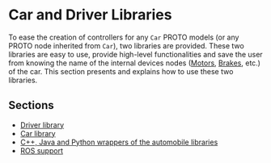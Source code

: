 # Car and Driver Libraries

To ease the creation of controllers for any `Car` PROTO models (or any PROTO node inherited from `Car`), two libraries are provided.
These two libraries are easy to use, provide high-level functionalities and save the user from knowing the name of the internal devices nodes ([Motors](../reference/motor.md), [Brakes](../reference/brake.md), etc.) of the car.
This section presents and explains how to use these two libraries.

## Sections

- [Driver library](driver-library.md)
- [Car library](car-library.md)
- [C++, Java and Python wrappers of the automobile libraries](cpp-java-and-python-wrappers-of-the-automobile-libraries.md)
- [ROS support](ros-support.md)

